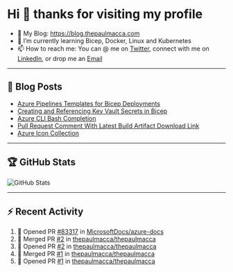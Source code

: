 # Hi 👋 thanks for visiting my profile

- 💬 My Blog: <https://blog.thepaulmacca.com>
- 🌱 I’m currently learning Bicep, Docker, Linux and Kubernetes
- 📫 How to reach me: You can @ me on [Twitter](https://twitter.com/thepaulmacca), connect with me on [LinkedIn](https://www.linkedin.com/in/thepaulmacca/), or drop me an [Email](mailto:pm@thepaulmacca.com)

---

## :blue_book: Blog Posts
<!-- BLOG-POST-LIST:START -->
- [Azure Pipelines Templates for Bicep Deployments](https://blog.thepaulmacca.com/azure-pipelines-templates-for-bicep-deployments/)
- [Creating and Referencing Key Vault Secrets in Bicep](https://blog.thepaulmacca.com/creating-and-referencing-key-vault-secrets-in-bicep/)
- [Azure CLI Bash Completion](https://blog.thepaulmacca.com/azure-cli-bash-completion/)
- [Pull Request Comment With Latest Build Artifact Download Link](https://blog.thepaulmacca.com/pull-request-comment-with-latest-build-artifact-download-link/)
- [Azure Icon Collection](https://blog.thepaulmacca.com/azure-icon-collection/)
<!-- BLOG-POST-LIST:END -->

---

## :trophy: GitHub Stats

![GitHub Stats](https://github-readme-stats.vercel.app/api?username=thepaulmacca&count_private=true&show_icons=true&theme=dark)

---

## :zap: Recent Activity

<!--START_SECTION:activity-->
1. 💪 Opened PR [#83317](https://github.com/MicrosoftDocs/azure-docs/pull/83317) in [MicrosoftDocs/azure-docs](https://github.com/MicrosoftDocs/azure-docs)
2. 🎉 Merged PR [#2](https://github.com/thepaulmacca/thepaulmacca/pull/2) in [thepaulmacca/thepaulmacca](https://github.com/thepaulmacca/thepaulmacca)
3. 💪 Opened PR [#2](https://github.com/thepaulmacca/thepaulmacca/pull/2) in [thepaulmacca/thepaulmacca](https://github.com/thepaulmacca/thepaulmacca)
4. 🎉 Merged PR [#1](https://github.com/thepaulmacca/thepaulmacca/pull/1) in [thepaulmacca/thepaulmacca](https://github.com/thepaulmacca/thepaulmacca)
5. 💪 Opened PR [#1](https://github.com/thepaulmacca/thepaulmacca/pull/1) in [thepaulmacca/thepaulmacca](https://github.com/thepaulmacca/thepaulmacca)
<!--END_SECTION:activity-->
